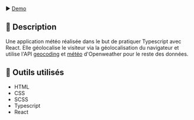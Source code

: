 ▶️ [Demo](https://weather-react-three.vercel.app/)

## 📄 Description

Une application météo réalisée dans le but de pratiquer Typescript avec React. Elle géolocalise le visiteur via la géolocalisation du navigateur et utilise l'API [geocoding](https://openweathermap.org/api/geocoding-api) et [météo](https://openweathermap.org/current) d'Openweather pour le reste des données.

## 🔨 Outils utilisés

- HTML
- CSS
- SCSS
- Typescript
- React
